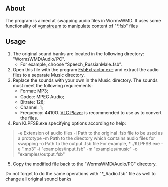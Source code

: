 
## About
The program is aimed at swapping audio files in WormsWMD. It uses some functionality of [vgmstream](https://github.com/vgmstream/vgmstream/tree/master) to manipulate content of "*.fsb" files

## Usage
1. The original sound banks are located in the following directory: "WormsWMD/Audio/PC". 
	* For example, choose “Speech_RussianMale.fsb”.
2. Open this file with the program [FsbExtractor.exe](http://www.aezay.dk/aezay/fsbextractor/) and extract the audio files to a separate Music directory.
3. Replace the sounds with your own in the Music directory. The sounds must meet the following requirements:
	* Format: MP3;
	* Codec: MPEG Audio;
	* Bitrate: 128;
	* Channel: 1;
	* Frequency: 44100.
[VLC Player](https://www.videolan.org/vlc/) is recommended to use as to convert the files.
4. Run KLPFSB.exe specifying options according to help:
> -e      Extension of audio files
> -i      Path to the original .fsb file to be used as a prototype
> -m      Path to the directory which contains audio files for swapping
> -o      Path to the output .fsb file
For example,
	* ./KLPFSB.exe -e ".mp3" -i "examples/input.fsb" -m "examples/music" -o "examples/output.fsb"
5. Copy the modified file back to the "WormsWMD/Audio/PC" directory.

Do not forget to do the same operations with "*_Radio.fsb" file as well to change all original sound banks